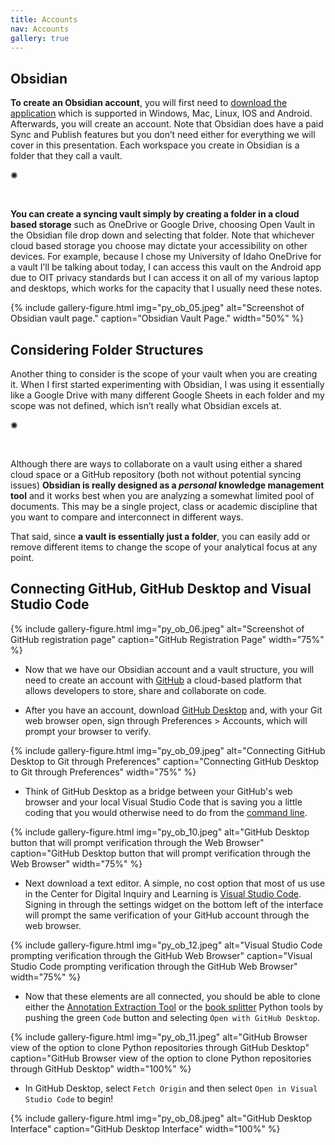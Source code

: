 ```yaml
---
title: Accounts
nav: Accounts
gallery: true
---
```

 

## Obsidian

**To create an Obsidian account**, you will first need to [download the application](https://obsidian.md/download) which is supported in Windows, Mac, Linux, IOS and Android. Afterwards, you will create an account. Note that Obsidian does have a paid Sync and Publish features but you don’t need either for everything we will cover in this presentation. Each workspace you create in Obsidian is a folder that they call a vault. 

<div class="symbol-container">
    <p class="symbol">&#10042;</p>
</div>
<br>

**You can create a syncing vault simply by creating a folder in a cloud based storage** such as OneDrive or Google Drive, choosing Open Vault in the Obsidian file drop down and selecting that folder. Note that whichever cloud based storage you choose may dictate your accessibility on other devices. For example, because I chose my University of Idaho OneDrive for a vault I’ll be talking about today, I can access this vault on the Android app due to OIT privacy standards but I can access it on all of my various laptop and desktops, which works for the capacity that I usually need these notes.


{% include gallery-figure.html img="py_ob_05.jpeg" alt="Screenshot of Obsidian vault page." caption="Obsidian Vault Page." width="50%" %}


## Considering Folder Structures

Another thing to consider is the scope of your vault when you are creating it. When I first started experimenting with Obsidian, I was using it essentially like a Google Drive with many different Google Sheets in each folder and my scope was not defined, which isn’t really what Obsidian excels at. 

<div class="symbol-container">
    <p class="symbol">&#10042;</p>
</div>
<br>

Although there are ways to collaborate on a vault using either a shared cloud space or a GitHub repository (both not without potential syncing issues) **Obsidian is really designed as a _personal_ knowledge management tool** and it works best when you are analyzing a somewhat limited pool of documents. This may be a single project, class or academic discipline that you want to compare and interconnect in different ways. 

That said, since **a vault is essentially just a folder**, you can easily add or remove different items to change the scope of your analytical focus at any point. 

## Connecting GitHub, GitHub Desktop and Visual Studio Code

{% include gallery-figure.html img="py_ob_06.jpeg" alt="Screenshot of GitHub registration page" caption="GitHub Registration Page" width="75%" %}

- Now that we have our Obsidian account and a vault structure, you will need to create an account with [GitHub](https://github.com/join) a cloud-based platform that allows developers to store, share and collaborate on code. 

- After you have an account, download [GitHub Desktop](https://desktop.github.com/download/) and, with your Git web browser open, sign through Preferences > Accounts, which will prompt your browser to verify. 

{% include gallery-figure.html img="py_ob_09.jpeg" alt="Connecting GitHub Desktop to Git through Preferences" caption="Connecting GitHub Desktop to Git through Preferences" width="75%" %}

- Think of GitHub Desktop as a bridge between your GitHub's web browser and your local Visual Studio Code that is saving you a little coding that you would otherwise need to do from the [command line](https://en.wikipedia.org/wiki/Command-line_interface).


{% include gallery-figure.html img="py_ob_10.jpeg" alt="GitHub Desktop button that will prompt verification through the Web Browser" caption="GitHub Desktop button that will prompt verification through the Web Browser" width="75%" %}


- Next download a text editor. A simple, no cost option that most of us use in the Center for Digital Inquiry and Learning is [Visual Studio Code](https://code.visualstudio.com/download). Signing in through the settings widget on the bottom left of the interface will prompt the same verification of your GitHub account through the web browser. 

{% include gallery-figure.html img="py_ob_12.jpeg" alt="Visual Studio Code prompting verification through the GitHub Web Browser" caption="Visual Studio Code prompting verification through the GitHub Web Browser" width="75%" %}

- Now that these elements are all connected, you should be able to clone either the [Annotation Extraction Tool](https://github.com/Scholarly-Projects/annotation_extraction) or the [book splitter](https://github.com/Scholarly-Projects/book_splitter) Python tools by pushing the green `Code` button and selecting `Open with GitHub Desktop`.

{% include gallery-figure.html img="py_ob_11.jpeg" alt="GitHub Browser view of the option to clone Python repositories through GitHub Desktop" caption="GitHub Browser view of the option to clone Python repositories through GitHub Desktop" width="100%" %}

- In GitHub Desktop, select `Fetch Origin` and then select `Open in Visual Studio Code` to begin!

{% include gallery-figure.html img="py_ob_08.jpeg" alt="GitHub Desktop Interface" caption="GitHub Desktop Interface" width="100%" %}